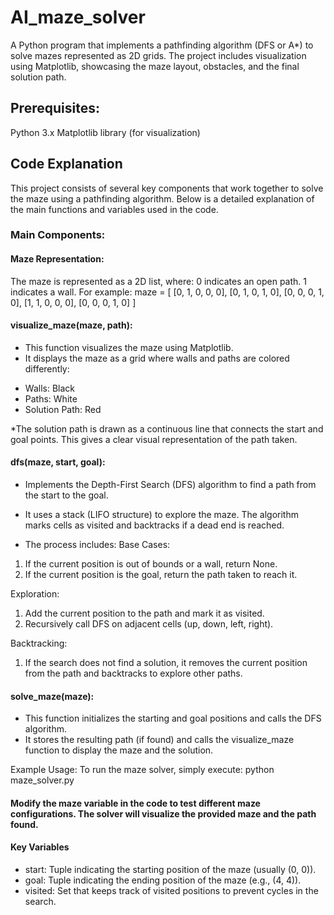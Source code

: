 # AI_maze_solver
A Python program that implements a pathfinding algorithm (DFS or A*) to solve mazes represented as 2D grids. The project includes visualization using Matplotlib, showcasing the maze layout, obstacles, and the final solution path.

## Prerequisites:
Python 3.x
Matplotlib library (for visualization)

## Code Explanation
This project consists of several key components that work together to solve the maze using a pathfinding algorithm. Below is a detailed explanation of the main functions and variables used in the code.

### Main Components:

#### Maze Representation:
The maze is represented as a 2D list, where:
0 indicates an open path.
1 indicates a wall.
For example:
maze = [
    [0, 1, 0, 0, 0],
    [0, 1, 0, 1, 0],
    [0, 0, 0, 1, 0],
    [1, 1, 0, 0, 0],
    [0, 0, 0, 1, 0]
]


#### visualize_maze(maze, path):
* This function visualizes the maze using Matplotlib.
* It displays the maze as a grid where walls and paths are colored differently:
- Walls: Black
- Paths: White
- Solution Path: Red

*The solution path is drawn as a continuous line that connects the start and goal points. This gives a clear visual representation of the path taken.


#### dfs(maze, start, goal):

* Implements the Depth-First Search (DFS) algorithm to find a path from the start to the goal.
* It uses a stack (LIFO structure) to explore the maze. The algorithm marks cells as visited and backtracks if a dead end is reached.
  
* The process includes:
Base Cases:
1. If the current position is out of bounds or a wall, return None.
2. If the current position is the goal, return the path taken to reach it.
   
Exploration:
1. Add the current position to the path and mark it as visited.
2. Recursively call DFS on adjacent cells (up, down, left, right).
   
Backtracking:
1. If the search does not find a solution, it removes the current position from the path and backtracks to explore other paths.
   
#### solve_maze(maze):
* This function initializes the starting and goal positions and calls the DFS algorithm.
* It stores the resulting path (if found) and calls the visualize_maze function to display the maze and the solution.
  
Example Usage:
To run the maze solver, simply execute:
python maze_solver.py

#### Modify the maze variable in the code to test different maze configurations. The solver will visualize the provided maze and the path found.

#### Key Variables
* start: Tuple indicating the starting position of the maze (usually (0, 0)).
* goal: Tuple indicating the ending position of the maze (e.g., (4, 4)).
* visited: Set that keeps track of visited positions to prevent cycles in the search.
